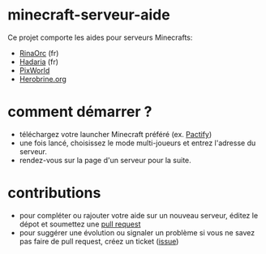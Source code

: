 # minecraft-serveur-aide

Ce projet comporte les aides pour serveurs Minecrafts:

- [RinaOrc](RinaOrc.md) (fr)
- [Hadaria](Hadaria.md) (fr)
- [PixWorld](PixWorld.md)
- [Herobrine.org](HebrineOrg.md)

# comment démarrer ?

- téléchargez votre launcher Minecraft préféré (ex. [Pactify](https://www.pactify-launcher.nz/fr/))
- une fois lancé, choisissez le mode multi-joueurs et entrez l'adresse du serveur.
- rendez-vous sur la page d'un serveur pour la suite.

# contributions
- pour compléter ou rajouter votre aide sur un nouveau serveur, éditez le dépot et soumettez une [pull request](https://docs.joomla.org/Using_the_Github_UI_to_Make_Pull_Requests/fr)
- pour suggérer une évolution ou signaler un problème si vous ne savez pas faire de pull request, créez un ticket ([issue](https://github.com/boly38/minecraft-serveur-aide/issues))
